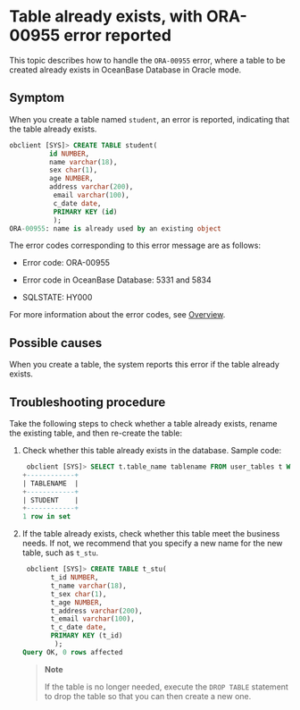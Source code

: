 # Table already exists, with ORA-00955 error reported

This topic describes how to handle the `ORA-00955` error, where a table to be created already exists in OceanBase Database in Oracle mode. 

## Symptom

When you create a table named `student`, an error is reported, indicating that the table already exists. 

```sql
obclient [SYS]> CREATE TABLE student(
          id NUMBER,
          name varchar(18),
          sex char(1),
          age NUMBER,
          address varchar(200),
           email varchar(100),
           c_date date,
           PRIMARY KEY (id)
           );
ORA-00955: name is already used by an existing object
```

The error codes corresponding to this error message are as follows:

* Error code: ORA-00955

* Error code in OceanBase Database: 5331 and 5834

* SQLSTATE: HY000

For more information about the error codes, see [Overview](../../../7.reference/5.system-reference/7.error-code-for-oracle/1.use-error-information.md). 

## Possible causes

When you create a table, the system reports this error if the table already exists. 

## Troubleshooting procedure

Take the following steps to check whether a table already exists, rename the existing table, and then re-create the table: 

1. Check whether this table already exists in the database. Sample code:

   ```sql
    obclient [SYS]> SELECT t.table_name tablename FROM user_tables t WHERE table_name = 'student';
   +------------+
   | TABLENAME  |
   +------------+
   | STUDENT    |
   +------------+
   1 row in set
   ```

2. If the table already exists, check whether this table meet the business needs. If not, we recommend that you specify a new name for the new table, such as `t_stu`. 

   ```sql
    obclient [SYS]> CREATE TABLE t_stu(
          t_id NUMBER,
          t_name varchar(18),
          t_sex char(1),
          t_age NUMBER,
          t_address varchar(200),
          t_email varchar(100),
          t_c_date date,
          PRIMARY KEY (t_id)
           );
   Query OK, 0 rows affected
   ```

   > **Note**
   >
   > If the table is no longer needed, execute the `DROP TABLE` statement to drop the table so that you can then create a new one. 

